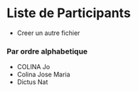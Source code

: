 # Liste de Participants

+ Creer un autre fichier

### Par ordre alphabetique

- COLINA Jo
- Colina Jose Maria
- Dictus Nat
